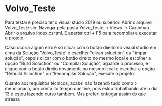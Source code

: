 # Volvo_Teste
Para testar é preciso ter o visual studio 2019 ou superior. 
Abrir o arquivo Volvo_Teste.sln. 
Navegar pela pasta Volvo_Teste -> Views -> Caminhao. 
Abrir o arquivo index.cshtml. 
E apertar ctrl + F5 para recompilar e executar o projeto.

Caso ocorra algum erro é só clicar com o botão direito no visual studio em cima da Solução 'Volvo_Teste' e escolher "clean soluction" ou "limpar solução", depois clicar com o botão direito no mesmo local e escolher a opção "Build Soluction" ou "Compilar Solução", aguarde o processo, e clique com o botão direito novamente no mesmo local e escolher a opção "Rebuild Soluction" ou "Recompilar Solução", execute o projeto.

Quanto aos requisitos técnicos, acabei não fazendo tudo como o mencionado, por conta do tempo que tive, pois estou trabalhando até o dia 13 e estou fazendo curso também. Mas preferi entregar assim do que atrasar.
